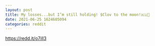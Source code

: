 ```yaml
--- 
layout: post 
title: My losses...but I’m still holding! $Clov to the moon!🇷🇺🚀 
date: 2021-06-25 1624605094 
categories: reddit 
--- 
```

https://redd.it/o7ill3